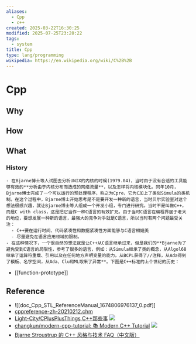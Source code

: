 ```yaml
---
aliases:
  - Cpp
  - c++
created: 2025-03-22T16:30:25
modified: 2025-07-25T23:20:22
tags:
  - system
title: Cpp
type: lang/programming
wikipedia: https://en.wikipedia.org/wiki/C%2B%2B
---
```


# Cpp

## Why

## How

## What

### History

    - 在Bjarne博士等人试图去分析UNIX的内核的时候(1979.04)，当时由于没有合适的工具能够有效的**分析由于内核分布而造成的网络流量**，以及怎样将内核模块化。同年10月，Bjarne博士完成了一个可以运行的预处理程序，称之为Cpre，它为C加上了类似Simula的类机制。在这个过程中，Bjarne博士开始思考是不是要开发一种新的语言，当时贝尔实验室对这个想法很感兴趣，就让Bjarne博士等人组成一个开发小组，专门进行研究。当时不是叫做C++，而是C with class，这是把它当作一种C语言的有效扩充。由于当时C语言在编程界居于老大的地位，要想发展一种新的语言，最强大的竞争对手就是C语言，所以当时有两个问题最受关注：
      - C++要在运行时间、代码紧凑性和数据紧凑性方面能够与C语言相媲美
      - 尽量避免在语言应用领域的限制。
    - 在这种情况下，一个很自然的想法就是让C++从C语言继承过来，但是我们的**Bjarne为了避免受到C语言的局限性，参考了很多的语言，例如：从Simula继承了类的概念，从Algol68继承了运算符重载、引用以及在任何地方声明变量的能力，从BCPL获得了//注释，从Ada得到了模板、名字空间，从Ada、Clu和ML取来了异常**。下图是C++标准的上个世纪的历史：
  - [[function-prototype]]

## Reference

  - ![[doc_Cpp_STL_ReferenceManual_1674806976137_0.pdf]]
  - [cppreference-zh-20210212.chm](cppreference-zh-20210212_1645372520366_0.chm)
  - [Light-City/CPlusPlusThings C++那些事](https://github.com/Light-City/CPlusPlusThings) ![](https://img.shields.io/github/stars/Light-City/CPlusPlusThings)
  - [changkun/modern-cpp-tutorial: 📚 Modern C++ Tutorial](https://github.com/changkun/modern-cpp-tutorial) ![](https://img.shields.io/github/stars/changkun/modern-cpp-tutorial)
  - [Bjarne Stroustrup 的 C++ 风格与技术 FAQ（中文版）](https://www.stroustrup.com/bsfaq2cn.html)
